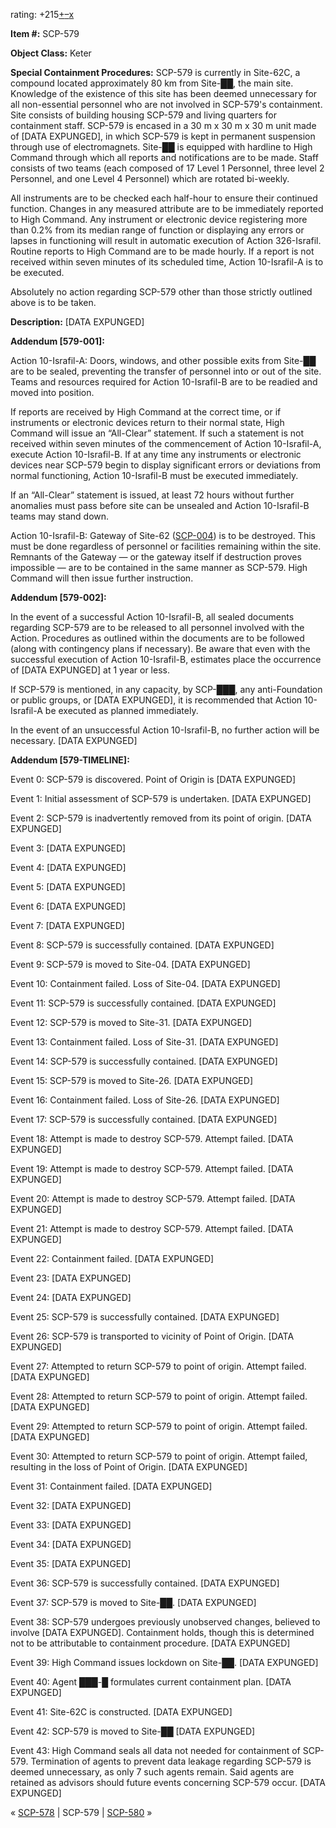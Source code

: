 rating: +215[+](javascript:; "I like it")[–](javascript:; "I don't like it")[x](javascript:; "Cancel my vote")

**Item #:** SCP-579

**Object Class:** Keter

**Special Containment Procedures:** SCP-579 is currently in Site-62C, a compound located approximately 80 km from Site-██, the main site. Knowledge of the existence of this site has been deemed unnecessary for all non-essential personnel who are not involved in SCP-579's containment. Site consists of building housing SCP-579 and living quarters for containment staff. SCP-579 is encased in a 30 m x 30 m x 30 m unit made of \[DATA EXPUNGED\], in which SCP-579 is kept in permanent suspension through use of electromagnets. Site-██ is equipped with hardline to High Command through which all reports and notifications are to be made. Staff consists of two teams (each composed of 17 Level 1 Personnel, three level 2 Personnel, and one Level 4 Personnel) which are rotated bi-weekly.

All instruments are to be checked each half-hour to ensure their continued function. Changes in any measured attribute are to be immediately reported to High Command. Any instrument or electronic device registering more than 0.2% from its median range of function or displaying any errors or lapses in functioning will result in automatic execution of Action 326-Israfil. Routine reports to High Command are to be made hourly. If a report is not received within seven minutes of its scheduled time, Action 10-Israfil-A is to be executed.

Absolutely no action regarding SCP-579 other than those strictly outlined above is to be taken.

**Description:** \[DATA EXPUNGED\]

**Addendum \[579-001\]:**

Action 10-Israfil-A: Doors, windows, and other possible exits from Site-██ are to be sealed, preventing the transfer of personnel into or out of the site. Teams and resources required for Action 10-Israfil-B are to be readied and moved into position.

If reports are received by High Command at the correct time, or if instruments or electronic devices return to their normal state, High Command will issue an “All-Clear” statement. If such a statement is not received within seven minutes of the commencement of Action 10-Israfil-A, execute Action 10-Israfil-B. If at any time any instruments or electronic devices near SCP-579 begin to display significant errors or deviations from normal functioning, Action 10-Israfil-B must be executed immediately.

If an “All-Clear” statement is issued, at least 72 hours without further anomalies must pass before site can be unsealed and Action 10-Israfil-B teams may stand down.

Action 10-Israfil-B: Gateway of Site-62 ([SCP-004](/scp-004)) is to be destroyed. This must be done regardless of personnel or facilities remaining within the site. Remnants of the Gateway — or the gateway itself if destruction proves impossible — are to be contained in the same manner as SCP-579. High Command will then issue further instruction.

**Addendum \[579-002\]:**

In the event of a successful Action 10-Israfil-B, all sealed documents regarding SCP-579 are to be released to all personnel involved with the Action. Procedures as outlined within the documents are to be followed (along with contingency plans if necessary). Be aware that even with the successful execution of Action 10-Israfil-B, estimates place the occurrence of \[DATA EXPUNGED\] at 1 year or less.

If SCP-579 is mentioned, in any capacity, by SCP-███, any anti-Foundation or public groups, or \[DATA EXPUNGED\], it is recommended that Action 10-Israfil-A be executed as planned immediately.

In the event of an unsuccessful Action 10-Israfil-B, no further action will be necessary. \[DATA EXPUNGED\]

**Addendum \[579-TIMELINE\]:**

Event 0: SCP-579 is discovered. Point of Origin is \[DATA EXPUNGED\]

Event 1: Initial assessment of SCP-579 is undertaken. \[DATA EXPUNGED\]

Event 2: SCP-579 is inadvertently removed from its point of origin. \[DATA EXPUNGED\]

Event 3: \[DATA EXPUNGED\]

Event 4: \[DATA EXPUNGED\]

Event 5: \[DATA EXPUNGED\]

Event 6: \[DATA EXPUNGED\]

Event 7: \[DATA EXPUNGED\]

Event 8: SCP-579 is successfully contained. \[DATA EXPUNGED\]

Event 9: SCP-579 is moved to Site-04. \[DATA EXPUNGED\]

Event 10: Containment failed. Loss of Site-04. \[DATA EXPUNGED\]

Event 11: SCP-579 is successfully contained. \[DATA EXPUNGED\]

Event 12: SCP-579 is moved to Site-31. \[DATA EXPUNGED\]

Event 13: Containment failed. Loss of Site-31. \[DATA EXPUNGED\]

Event 14: SCP-579 is successfully contained. \[DATA EXPUNGED\]

Event 15: SCP-579 is moved to Site-26. \[DATA EXPUNGED\]

Event 16: Containment failed. Loss of Site-26. \[DATA EXPUNGED\]

Event 17: SCP-579 is successfully contained. \[DATA EXPUNGED\]

Event 18: Attempt is made to destroy SCP-579. Attempt failed. \[DATA EXPUNGED\]

Event 19: Attempt is made to destroy SCP-579. Attempt failed. \[DATA EXPUNGED\]

Event 20: Attempt is made to destroy SCP-579. Attempt failed. \[DATA EXPUNGED\]

Event 21: Attempt is made to destroy SCP-579. Attempt failed. \[DATA EXPUNGED\]

Event 22: Containment failed. \[DATA EXPUNGED\]

Event 23: \[DATA EXPUNGED\]

Event 24: \[DATA EXPUNGED\]

Event 25: SCP-579 is successfully contained. \[DATA EXPUNGED\]

Event 26: SCP-579 is transported to vicinity of Point of Origin. \[DATA EXPUNGED\]

Event 27: Attempted to return SCP-579 to point of origin. Attempt failed. \[DATA EXPUNGED\]

Event 28: Attempted to return SCP-579 to point of origin. Attempt failed. \[DATA EXPUNGED\]

Event 29: Attempted to return SCP-579 to point of origin. Attempt failed. \[DATA EXPUNGED\]

Event 30: Attempted to return SCP-579 to point of origin. Attempt failed, resulting in the loss of Point of Origin. \[DATA EXPUNGED\]

Event 31: Containment failed. \[DATA EXPUNGED\]

Event 32: \[DATA EXPUNGED\]

Event 33: \[DATA EXPUNGED\]

Event 34: \[DATA EXPUNGED\]

Event 35: \[DATA EXPUNGED\]

Event 36: SCP-579 is successfully contained. \[DATA EXPUNGED\]

Event 37: SCP-579 is moved to Site-██. \[DATA EXPUNGED\]

Event 38: SCP-579 undergoes previously unobserved changes, believed to involve \[DATA EXPUNGED\]. Containment holds, though this is determined not to be attributable to containment procedure. \[DATA EXPUNGED\]

Event 39: High Command issues lockdown on Site-██. \[DATA EXPUNGED\]

Event 40: Agent ███-█ formulates current containment plan. \[DATA EXPUNGED\]

Event 41: Site-62C is constructed. \[DATA EXPUNGED\]

Event 42: SCP-579 is moved to Site-██ \[DATA EXPUNGED\]

Event 43: High Command seals all data not needed for containment of SCP-579. Termination of agents to prevent data leakage regarding SCP-579 is deemed unnecessary, as only 7 such agents remain. Said agents are retained as advisors should future events concerning SCP-579 occur. \[DATA EXPUNGED\]

« [SCP-578](/scp-578) | SCP-579 | [SCP-580](/scp-580) »